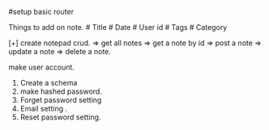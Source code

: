 #setup basic router

Things to add on note. # Title # Date # User id # Tags # Category

[+] create notepad crud.
=> get all notes
=> get a note by id
=> post a note
=> update a note
=> delete a note.

make user account.

1. Create a schema
2. make hashed password.
3. Forget password setting
4. Email setting .
5. Reset password setting.
